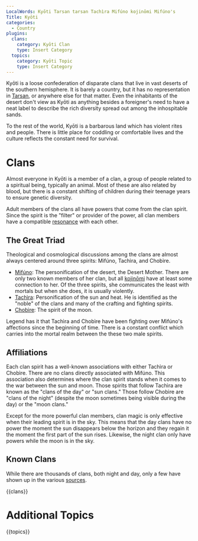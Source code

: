 ```yaml
---
LocalWords: Kyōti Tarsan tarsan Tachìra Mifúno kojinōmi Mifúno's
Title: Kyōti
categories:
  - Country
plugins:
  clans:
    category: Kyōti Clan
    type: Insert Category
  topics:
    category: Kyōti Topic
    type: Insert Category
---
```


Kyōti is a loose confederation of disparate clans that live in vast deserts of the southern hemisphere. It is barely a country, but it has no representation in [Tarsan](), or anywhere else for that matter. Even the inhabitants of the desert don't view as Kyōti as anything besides a foreigner's need to have a neat label to describe the rich diversity spread out among the inhospitable sands.

To the rest of the world, Kyōti is a barbarous land which has violent rites and people. There is little place for coddling or comfortable lives and the culture reflects the constant need for survival.

# Clans

Almost everyone in Kyōti is a member of a clan, a group of people related to a spiritual being, typically an animal. Most of these are also related by blood, but there is a constant shifting of children during their teenage years to ensure genetic diversity.

Adult members of the clans all have powers that come from the clan spirit. Since the spirit is the "filter" or provider of the power, all clan members have a compatible [resonance]() with each other.

## The Great Triad

Theological and cosmological discussions among the clans are almost always centered around three spirits: Mifúno, Tachìra, and Chobìre.

* [Mifúno](): The personification of the desert, the Desert Mother. There are only two known members of her clan, but all [kojinōmi]() have at least some connection to her. Of the three spirits, she communicates the least with mortals but when she does, it is usually violently.
* [Tachìra](): Personification of the sun and heat. He is identified as the "noble" of the clans and many of the crafting and fighting spirits.
* [Chobìre](): The spirit of the moon.

Legend has it that Tachìra and Chobìre have been fighting over Mifúno's affections since the beginning of time. There is a constant conflict which carries into the mortal realm between the these two male spirits.

## Affiliations

Each clan spirit has a well-known associations with either Tachìra or Chobìre. There are no clans directly associated with Mifúno. This association also determines where the clan spirit stands when it comes to the war between the sun and moon. Those spirits that follow Tachìra are known as the "clans of the day" or "sun clans." Those follow Chobìre are "clans of the night" (despite the moon sometimes being visible during the day) or the "moon clans."

Except for the more powerful clan members, clan magic is only effective when their leading spirit is in the sky. This means that the day clans have no power the moment the sun disappears below the horizon and they regain it the moment the first part of the sun rises. Likewise, the night clan only have powers while the moon is in the sky.

## Known Clans

While there are thousands of clans, both night and day, only a few have shown up in the various [sources]().

{{clans}}

# Additional Topics

{{topics}}

